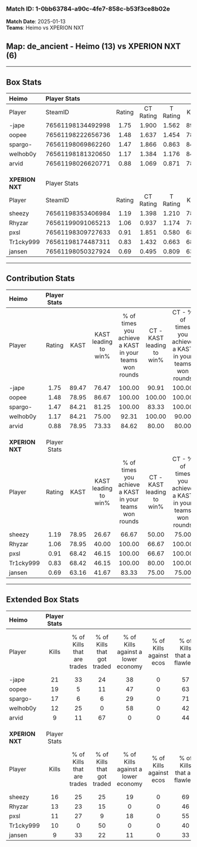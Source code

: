 ### Match ID: 1-0bb63784-a90c-4fe7-858c-b53f3ce8b02e  
**Match Date**: 2025-01-13  
**Teams**: Heimo vs XPERION NXT  

## **Map**: de_ancient - Heimo (13) vs XPERION NXT (6)  
---  

## Box Stats  

| **Heimo**       | Player Stats      |        |           |          |       |       |       |         |        |      |     |
| :- | :- | :-: | :-: | :-: | :-: | :-: | :-: | :-: | :-: | :-: | :-: |
| Player          | SteamID           | Rating | CT Rating | T Rating | KAST  |  ADR  | Kills | Assists | Deaths | K/D  | HS% |
| -jape           | 76561198134492998 |  1.75  |   1.900   |  1.562   | 89.47 | 106.5 |  21   |    3    |   10   | 2.10 | 66  |
| oopee           | 76561198222656736 |  1.48  |   1.637   |  1.454   | 78.95 | 104.7 |  19   |    6    |   14   | 1.36 | 42  |
| spargo-         | 76561198069862260 |  1.47  |   1.866   |  0.863   | 84.21 | 86.6  |  17   |    4    |   10   | 1.70 | 29  |
| welhob0y        | 76561198181320650 |  1.17  |   1.384   |  1.176   | 84.21 | 66.3  |  12   |    8    |   11   | 1.09 | 41  |
| arvid           | 76561198026620771 |  0.88  |   1.069   |  0.871   | 78.95 | 61.8  |   9   |    6    |   14   | 0.64 | 88  |
|                 |                   |        |           |          |       |       |       |         |        |      |     |
|                 |                   |        |           |          |       |       |       |         |        |      |     |
|                 |                   |        |           |          |       |       |       |         |        |      |     |
| **XPERION NXT** | Player Stats      |        |           |          |       |       |       |         |        |      |     |
| Player          | SteamID           | Rating | CT Rating | T Rating | KAST  |  ADR  | Kills | Assists | Deaths | K/D  | HS% |
| sheezy          | 76561198353406984 |  1.19  |   1.398   |  1.210   | 78.95 | 80.1  |  16   |    3    |   16   | 1.00 | 37  |
| Rhyzar          | 76561199091065213 |  1.06  |   0.937   |  1.174   | 78.95 | 79.9  |  13   |    4    |   16   | 0.81 | 69  |
| pxsl            | 76561198309727633 |  0.91  |   1.851   |  0.580   | 68.42 | 73.3  |  11   |    6    |   15   | 0.73 | 63  |
| Tr1cky999       | 76561198174487311 |  0.83  |   1.432   |  0.663   | 68.42 | 64.8  |  10   |    6    |   15   | 0.67 | 40  |
| jansen          | 76561198050327924 |  0.69  |   0.495   |  0.809   | 63.16 | 60.7  |   9   |    3    |   16   | 0.56 | 44  |
---  

## Contribution Stats  

| **Heimo**       | Player Stats |       |                      |                                                        |                           |                                                             |                          |                                                            |
| :- | :-: | :-: | :-: | :-: | :-: | :-: | :-: | :-: |
| Player          |    Rating    | KAST  | KAST leading to win% | % of times you achieve a KAST in your teams won rounds | CT - KAST leading to win% | CT - % of times you achieve a KAST in your teams won rounds | T - KAST leading to win% | T - % of times you achieve a KAST in your teams won rounds |
| -jape           |     1.75     | 89.47 |        76.47         |                         100.00                         |           90.91           |                           100.00                            |          50.00           |                           100.00                           |
| oopee           |     1.48     | 78.95 |        86.67         |                         100.00                         |          100.00           |                           100.00                            |          60.00           |                           100.00                           |
| spargo-         |     1.47     | 84.21 |        81.25         |                         100.00                         |           83.33           |                           100.00                            |          75.00           |                           100.00                           |
| welhob0y        |     1.17     | 84.21 |        75.00         |                         92.31                          |          100.00           |                            90.00                            |          42.86           |                           100.00                           |
| arvid           |     0.88     | 78.95 |        73.33         |                         84.62                          |           80.00           |                            80.00                            |          60.00           |                           100.00                           |
|                 |              |       |                      |                                                        |                           |                                                             |                          |                                                            |
|                 |              |       |                      |                                                        |                           |                                                             |                          |                                                            |
|                 |              |       |                      |                                                        |                           |                                                             |                          |                                                            |
| **XPERION NXT** | Player Stats |       |                      |                                                        |                           |                                                             |                          |                                                            |
| Player          |    Rating    | KAST  | KAST leading to win% | % of times you achieve a KAST in your teams won rounds | CT - KAST leading to win% | CT - % of times you achieve a KAST in your teams won rounds | T - KAST leading to win% | T - % of times you achieve a KAST in your teams won rounds |
| sheezy          |     1.19     | 78.95 |        26.67         |                         66.67                          |           50.00           |                            75.00                            |          11.11           |                           50.00                            |
| Rhyzar          |     1.06     | 78.95 |        40.00         |                         100.00                         |           66.67           |                           100.00                            |          22.22           |                           100.00                           |
| pxsl            |     0.91     | 68.42 |        46.15         |                         100.00                         |           66.67           |                           100.00                            |          28.57           |                           100.00                           |
| Tr1cky999       |     0.83     | 68.42 |        46.15         |                         100.00                         |           80.00           |                           100.00                            |          25.00           |                           100.00                           |
| jansen          |     0.69     | 63.16 |        41.67         |                         83.33                          |           75.00           |                            75.00                            |          25.00           |                           100.00                           |
---  

## Extended Box Stats  

| **Heimo**       | Player Stats |                            |                            |                                    |                         |                              |                                 |        |                             |                                     |                          |                               |                            |
| :- | :-: | :-: | :-: | :-: | :-: | :-: | :-: | :-: | :-: | :-: | :-: | :-: | :-: |
| Player          |    Kills     | % of Kills that are trades | % of Kills that got traded | % of Kills against a lower economy | % of Kills against ecos | % of Kills that are flawless | % of Kills that are close duels | Deaths | % of Deaths that get traded | % of Deaths against a lower economy | % of Deaths against ecos | % of Deaths that are flawless | % of Deaths that are close |
| -jape           |      21      |             33             |             24             |                 38                 |            0            |              57              |                5                |   10   |             10              |                 40                  |            0             |              40               |             20             |
| oopee           |      19      |             5              |             11             |                 47                 |            0            |              63              |               11                |   14   |             21              |                 43                  |            0             |              50               |             14             |
| spargo-         |      17      |             6              |             6              |                 29                 |            0            |              71              |                6                |   10   |             10              |                 40                  |            0             |              60               |             0              |
| welhob0y        |      12      |             25             |             0              |                 58                 |            0            |              42              |                8                |   11   |             45              |                 27                  |            0             |              55               |             9              |
| arvid           |      9       |             11             |             67             |                 0                  |            0            |              44              |               33                |   14   |             29              |                 36                  |            0             |              50               |             7              |
|                 |              |                            |                            |                                    |                         |                              |                                 |        |                             |                                     |                          |                               |                            |
|                 |              |                            |                            |                                    |                         |                              |                                 |        |                             |                                     |                          |                               |                            |
|                 |              |                            |                            |                                    |                         |                              |                                 |        |                             |                                     |                          |                               |                            |
| **XPERION NXT** | Player Stats |                            |                            |                                    |                         |                              |                                 |        |                             |                                     |                          |                               |                            |
| Player          |    Kills     | % of Kills that are trades | % of Kills that got traded | % of Kills against a lower economy | % of Kills against ecos | % of Kills that are flawless | % of Kills that are close duels | Deaths | % of Deaths that get traded | % of Deaths against a lower economy | % of Deaths against ecos | % of Deaths that are flawless | % of Deaths that are close |
| sheezy          |      16      |             25             |             25             |                 19                 |            0            |              69              |                6                |   16   |             19              |                 25                  |            0             |              63               |             6              |
| Rhyzar          |      13      |             23             |             15             |                 0                  |            0            |              46              |                0                |   16   |             13              |                 25                  |            0             |              75               |             13             |
| pxsl            |      11      |             27             |             9              |                 18                 |            0            |              55              |                9                |   15   |             33              |                 27                  |            0             |              53               |             7              |
| Tr1cky999       |      10      |             0              |             50             |                 0                  |            0            |              40              |               10                |   15   |             27              |                 20                  |            0             |              47               |             7              |
| jansen          |      9       |             33             |             22             |                 11                 |            0            |              33              |               33                |   16   |              0              |                 25                  |            0             |              56               |             19             |
